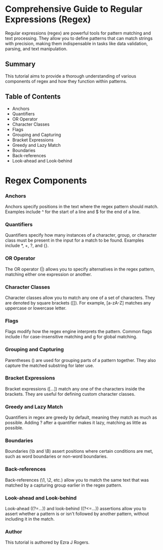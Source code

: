 # Comprehensive Guide to Regular Expressions (Regex)
Regular expressions (regex) are powerful tools for pattern matching and text processing. They allow you to define patterns that can match strings with precision, making them indispensable in tasks like data validation, parsing, and text manipulation.

## Summary
This tutorial aims to provide a thorough understanding of various components of regex and how they function within patterns.

## Table of Contents
- Anchors
- Quantifiers
- OR Operator
- Character Classes
- Flags
- Grouping and Capturing
- Bracket Expressions
- Greedy and Lazy Match
- Boundaries
- Back-references
- Look-ahead and Look-behind

# Regex Components

### Anchors
Anchors specify positions in the text where the regex pattern should match. Examples include ^ for the start of a line and $ for the end of a line.

### Quantifiers
Quantifiers specify how many instances of a character, group, or character class must be present in the input for a match to be found. Examples include *, +, ?, and {}.

### OR Operator
The OR operator (|) allows you to specify alternatives in the regex pattern, matching either one expression or another.

### Character Classes
Character classes allow you to match any one of a set of characters. They are denoted by square brackets ([]). For example, [a-zA-Z] matches any uppercase or lowercase letter.

### Flags
Flags modify how the regex engine interprets the pattern. Common flags include i for case-insensitive matching and g for global matching.

### Grouping and Capturing
Parentheses () are used for grouping parts of a pattern together. They also capture the matched substring for later use.

### Bracket Expressions
Bracket expressions ([...]) match any one of the characters inside the brackets. They are useful for defining custom character classes.

### Greedy and Lazy Match
Quantifiers in regex are greedy by default, meaning they match as much as possible. Adding ? after a quantifier makes it lazy, matching as little as possible.

### Boundaries
Boundaries (\b and \B) assert positions where certain conditions are met, such as word boundaries or non-word boundaries.

### Back-references
Back-references (\1, \2, etc.) allow you to match the same text that was matched by a capturing group earlier in the regex pattern.

### Look-ahead and Look-behind
Look-ahead ((?=...)) and look-behind ((?<=...)) assertions allow you to assert whether a pattern is or isn't followed by another pattern, without including it in the match.

### Author
This tutorial is authored by Ezra J Rogers.